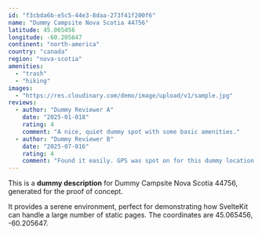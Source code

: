 ```yaml
---
id: "f3cbda6b-e5c5-44e3-8daa-273f41f200f6"
name: "Dummy Campsite Nova Scotia 44756"
latitude: 45.065456
longitude: -60.205647
continent: "north-america"
country: "canada"
region: "nova-scotia"
amenities:
  - "trash"
  - "hiking"
images:
  - "https://res.cloudinary.com/demo/image/upload/v1/sample.jpg"
reviews:
  - author: "Dummy Reviewer A"
    date: "2025-01-018"
    rating: 4
    comment: "A nice, quiet dummy spot with some basic amenities."
  - author: "Dummy Reviewer B"
    date: "2025-07-016"
    rating: 4
    comment: "Found it easily. GPS was spot on for this dummy location."
---
```


This is a **dummy description** for Dummy Campsite Nova Scotia 44756, generated for the proof of concept.

It provides a serene environment, perfect for demonstrating how SvelteKit can handle a large number of static pages. The coordinates are 45.065456, -60.205647.
